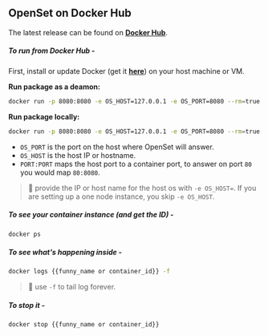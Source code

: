 ## OpenSet on Docker Hub

The latest release can be found on **[Docker Hub](https://hub.docker.com/r/opset/openset_x64_rel/)**. 

##### To run from Docker Hub -

First, install or update Docker (get it **[here](https://www.docker.com/get-docker)**) on  your host machine or VM.

**Run package as a deamon:**

```bash
docker run -p 8080:8080 -e OS_HOST=127.0.0.1 -e OS_PORT=8080 --rm=true -d opset/openset_x64_rel
```
**Run package locally:**
```bash
docker run -p 8080:8080 -e OS_HOST=127.0.0.1 -e OS_PORT=8080 --rm=true -it opset/openset_x64_rel
```
- `OS_PORT` is the port on the host where OpenSet will answer.
- `OS_HOST` is the host IP or hostname.
- `PORT:PORT` maps the host port to a container port, to answer on port `80` you would map `80:8080`.

> :pushpin: provide the IP or host name for the host os with `-e OS_HOST=`. If you are setting up a one node instance, you skip `-e OS_HOST`.

##### To see your container instance (and get the ID) -
```bash
docker ps
```

##### To see what's happening inside  -
```bash
docker logs {{funny_name or container_id}} -f
```
> :pushpin: use `-f` to tail log forever.

##### To stop it -
```bash
docker stop {{funny_name or container_id}}
```